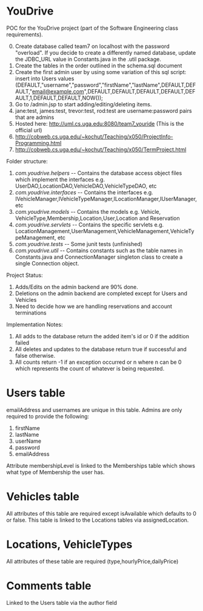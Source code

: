 YouDrive
========
POC for the YouDrive project (part of the Software Engineering class requirements).

0. Create database called team7 on localhost with the password "overload". If you decide to create a differently named database, update the JDBC_URL value in Constants.java in the .util package.
1. Create the tables in the order outlined in the schema.sql document
2. Create the first admin user by using some variation of this sql script: insert into Users values (DEFAULT,"username","password","firstName","lastName",DEFAULT,DEFAULT,"email@example.com",DEFAULT,DEFAULT,DEFAULT,DEFAULT,DEFAULT,1,DEFAULT,DEFAULT,NOW());
3. Go to /admin.jsp to start adding/editing/deleting items.
4. jane:test, james:test, trevor:test, rod:test are username:password pairs that are admins
5. Hosted here: http://uml.cs.uga.edu:8080/team7_youride (This is the official url)
6. http://cobweb.cs.uga.edu/~kochut/Teaching/x050/ProjectInfo-Programming.html
7. http://cobweb.cs.uga.edu/~kochut/Teaching/x050/TermProject.html



Folder structure:

1. *com.youdrive.helpers* -- Contains the database access object files which implement the interfaces e.g. UserDAO,LocationDAO,VehicleDAO,VehicleTypeDAO, etc
2. *com.youdrive.interfaces* -- Contains the interfaces e.g. IVehicleManager,IVehicleTypeManager,ILocationManager,IUserManager,etc
3. *com.youdrive.models* -- Contains the models e.g. Vehicle, VehicleType,Membership,Location,User,Location and Reservation
4. *com.youdrive.servlets* -- Contains the specific servlets e.g. LocationManagement,UserManagement,VehicleManagement,VehicleTypeManagement, etc
5. *com.youdrive.tests* -- Some junit tests (unfinished)
6. *com.youdrive.util* -- Contains constants such as the table names in Constants.java and ConnectionManager singleton class to create a single Connection object.

Project Status:

1. Adds/Edits on the admin backend are 90% done.
2. Deletions on the admin backend are completed except for Users and Vehicles
3. Need to decide how we are handling reservations and account terminations

Implementation Notes:

1. All adds to the database return the added item's id or 0 if the addition failed
2. All deletes and updates to the database return true if successful and false otherwise.
3. All counts return -1 if an exception occurred or n where n can be 0 which represents the count of whatever is being requested.



Users table
===========
emailAddress and usernames are unique in this table. Admins are only required to provide the following:

1. firstName
2. lastName
3. userName
4. password
5. emailAddress

Attribute membershipLevel is linked to the  Memberships table which shows what type of Membership the user has.


Vehicles table
==============
All attributes of this table are required except isAvailable which defaults to 0 or false. This table is linked to the Locations tables via assignedLocation.


Locations, VehicleTypes
========================
All attributes of these table are required (type,hourlyPrice,dailyPrice)

Comments table
===============
Linked to the Users table via the author field
